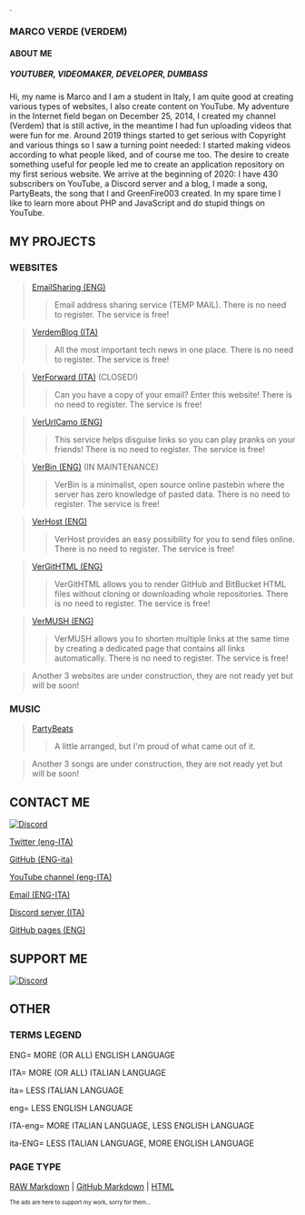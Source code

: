 <div id="ziznyciiqvzgvz"><div class="adBanner">.</div></div> 
<script> 
document.addEventListener("DOMContentLoaded",function(){setTimeout(function(){document.getElementById("ziznyciiqvzgvz").offsetHeight?document.getElementById("ziznyciiqvzgvz").style.display="none":document.getElementById("ziznyciiqvzgvz").innerHTML='<iframe style="border: none;width: 100%;height: 110px;overflow: hidden;" src="https://disableadblock.com/widget/small/" height="110" scrolling="no"></iframe>'},1e3)});
</script>

<script async src="https://pagead2.googlesyndication.com/pagead/js/adsbygoogle.js"></script>
<!-- verdem-crypto1 -->
<ins class="adsbygoogle"
     style="display:block"
     data-ad-client="ca-pub-5690098405536634"
     data-ad-slot="3992676204"
     data-ad-format="auto"
     data-full-width-responsive="true"></ins>
<script>
     (adsbygoogle = window.adsbygoogle || []).push({});
</script>

### MARCO VERDE (VERDEM)
#### ABOUT ME
##### YOUTUBER, VIDEOMAKER, DEVELOPER, DUMBASS
Hi, my name is Marco and I am a student in Italy, I am quite good at creating various types of websites, I also create content on YouTube.
My adventure in the Internet field began on December 25, 2014, I created my channel (Verdem) that is still active, in the meantime I had fun uploading videos that were fun for me. Around 2019 things started to get serious with Copyright and various things so I saw a turning point needed: I started making videos according to what people liked, and of course me too. The desire to create something useful for people led me to create an application repository on my first serious website. We arrive at the beginning of 2020: I have 430 subscribers on YouTube, a Discord server and a blog, I made a song, PartyBeats, the song that I and GreenFire003 created. In my spare time I like to learn more about PHP and JavaScript and do stupid things on YouTube.

<script async src="https://pagead2.googlesyndication.com/pagead/js/adsbygoogle.js"></script>
<!-- verdem-crypto1 -->
<ins class="adsbygoogle"
     style="display:block"
     data-ad-client="ca-pub-5690098405536634"
     data-ad-slot="3992676204"
     data-ad-format="auto"
     data-full-width-responsive="true"></ins>
<script>
     (adsbygoogle = window.adsbygoogle || []).push({});
</script>

## MY PROJECTS

### WEBSITES

> [EmailSharing (ENG)](http://emailsharing.blogspot.com/)
>
>> Email address sharing service (TEMP MAIL). There is no need to register. The service is free!

>[VerdemBlog (ITA)](http://verdemblog.blogspot.com/)
>
>>All the most important tech news in one place. There is no need to register. The service is free!

>[VerForward (ITA)](http://verforward.blogspot.com/) (CLOSED!)
>
>>Can you have a copy of your email? Enter this website! There is no need to register. The service is free!

>[VerUrlCamo (ENG)](http://verurlcamo.blogspot.com/)
>
>>This service helps disguise links so you can play pranks on your friends! There is no need to register. The service is free!

>[VerBin (ENG)](http://verdemtv.page.link/verbin/) (IN MAINTENANCE)
>
>>VerBin is a minimalist, open source online pastebin where the server has zero knowledge of pasted data. There is no need to register. The service is free!

>[VerHost (ENG)](http://verdemtv.page.link/verhost/)
>
>>VerHost provides an easy possibility for you to send files online. There is no need to register. The service is free!

>[VerGitHTML (ENG)](http://verdemtv.page.link/vergithtml)
>
>>VerGitHTML allows you to render GitHub and BitBucket HTML files without cloning or downloading whole repositories. There is no need to register. The service is free!

>[VerMUSH (ENG)](http://verdemtv.page.link/vermush)
>
>>VerMUSH allows you to shorten multiple links at the same time by creating a dedicated page that contains all links automatically. There is no need to register. The service is free!

>Another 3 websites are under construction, they are not ready yet but will be soon!

<script async src="https://pagead2.googlesyndication.com/pagead/js/adsbygoogle.js"></script>
<!-- verdem-crypto1 -->
<ins class="adsbygoogle"
     style="display:block"
     data-ad-client="ca-pub-5690098405536634"
     data-ad-slot="3992676204"
     data-ad-format="auto"
     data-full-width-responsive="true"></ins>
<script>
     (adsbygoogle = window.adsbygoogle || []).push({});
</script>

### MUSIC

>[PartyBeats](http://youtu.be/A4_2Zb_kr04)
>
>>A little arranged, but I'm proud of what came out of it.

>Another 3 songs are under construction, they are not ready yet but will be soon!

<script async src="https://pagead2.googlesyndication.com/pagead/js/adsbygoogle.js"></script>
<!-- verdem-crypto1 -->
<ins class="adsbygoogle"
     style="display:block"
     data-ad-client="ca-pub-5690098405536634"
     data-ad-slot="3992676204"
     data-ad-format="auto"
     data-full-width-responsive="true"></ins>
<script>
     (adsbygoogle = window.adsbygoogle || []).push({});
</script>

## CONTACT ME

[![Discord](https://discord.c99.nl/widget/theme-1/328151909837832193.png)](/#contact-me)

[Twitter (eng-ITA)](http://twitter.com/verdemchannel)

[GitHub (ENG-ita)](http://github.com/Verdem-crypto)

[YouTube channel (eng-ITA)](http://www.youtube.com/Verdem)

[Email (ENG-ITA)](mailto:verdemcontact@gmail.com)

[Discord server (ITA)](http://discord.gg/MQPfYh4)

[GitHub pages (ENG)](http://verdem-crypto.github.io/)

<script async src="https://pagead2.googlesyndication.com/pagead/js/adsbygoogle.js"></script>
<!-- verdem-crypto1 -->
<ins class="adsbygoogle"
     style="display:block"
     data-ad-client="ca-pub-5690098405536634"
     data-ad-slot="3992676204"
     data-ad-format="auto"
     data-full-width-responsive="true"></ins>
<script>
     (adsbygoogle = window.adsbygoogle || []).push({});
</script>

## SUPPORT ME

[![Discord](http://verdem-crypto.github.io/buy-me-a-coffee-button.png)](https://www.buymeacoffee.com/Verdem)

<script async src="https://pagead2.googlesyndication.com/pagead/js/adsbygoogle.js"></script>
<!-- verdem-crypto1 -->
<ins class="adsbygoogle"
     style="display:block"
     data-ad-client="ca-pub-5690098405536634"
     data-ad-slot="3992676204"
     data-ad-format="auto"
     data-full-width-responsive="true"></ins>
<script>
     (adsbygoogle = window.adsbygoogle || []).push({});
</script>

## OTHER

### TERMS LEGEND

ENG= MORE (OR ALL) ENGLISH LANGUAGE

ITA= MORE (OR ALL) ITALIAN LANGUAGE

ita= LESS ITALIAN LANGUAGE

eng= LESS ENGLISH LANGUAGE

ITA-eng= MORE ITALIAN LANGUAGE, LESS ENGLISH LANGUAGE

ita-ENG= LESS ITALIAN LANGUAGE, MORE ENGLISH LANGUAGE

<script async src="https://pagead2.googlesyndication.com/pagead/js/adsbygoogle.js"></script>
<!-- verdem-crypto1 -->
<ins class="adsbygoogle"
     style="display:block"
     data-ad-client="ca-pub-5690098405536634"
     data-ad-slot="3992676204"
     data-ad-format="auto"
     data-full-width-responsive="true"></ins>
<script>
     (adsbygoogle = window.adsbygoogle || []).push({});
</script>

### PAGE TYPE

[RAW Markdown](http://verdem-crypto.github.io/index.md) | [GitHub Markdown](http://github.com/Verdem-crypto/verdem-crypto.github.io/blob/main/index.md) | [HTML](http://verdem-crypto.github.io/index.html)

<sub><sup>The ads are here to support my work, sorry for them...</sup></sub>

<script async src="https://pagead2.googlesyndication.com/pagead/js/adsbygoogle.js"></script>
<!-- verdem-crypto1 -->
<ins class="adsbygoogle"
     style="display:block"
     data-ad-client="ca-pub-5690098405536634"
     data-ad-slot="3992676204"
     data-ad-format="auto"
     data-full-width-responsive="true"></ins>
<script>
     (adsbygoogle = window.adsbygoogle || []).push({});
</script>

<script type="text/javascript">window.$crisp=[];window.CRISP_WEBSITE_ID="73bb5be4-f892-44d2-b67a-f7346e20ba41";(function(){d=document;s=d.createElement("script");s.src="https://client.crisp.chat/l.js";s.async=1;d.getElementsByTagName("head")[0].appendChild(s);})();</script>
<script data-ad-client="ca-pub-5690098405536634" async src="https://pagead2.googlesyndication.com/pagead/js/adsbygoogle.js"></script>
